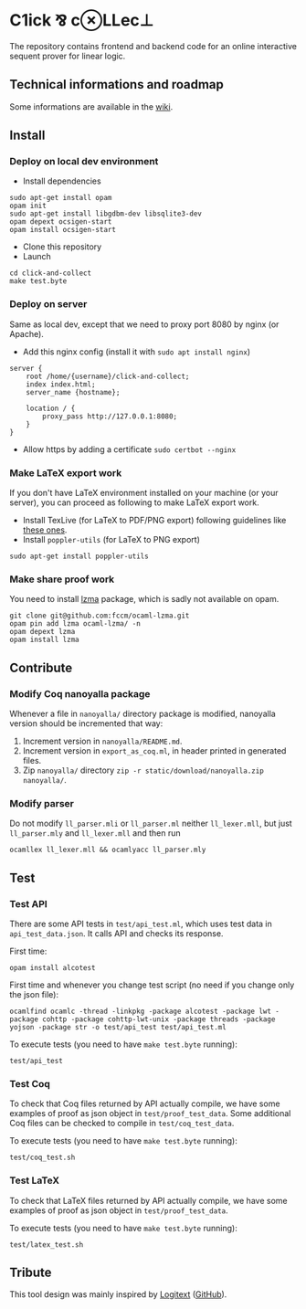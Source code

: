# C1ick ⅋ c⊗LLec⊥

The repository contains
frontend and backend code
for an online interactive sequent prover for linear logic.

## Technical informations and roadmap
Some informations are available in the [wiki](https://github.com/etiennecallies/click-and-collect/wiki).

## Install
### Deploy on local dev environment
- Install dependencies
```
sudo apt-get install opam
opam init
sudo apt-get install libgdbm-dev libsqlite3-dev
opam depext ocsigen-start
opam install ocsigen-start
```
- Clone this repository
- Launch
```
cd click-and-collect
make test.byte
```

### Deploy on server
Same as local dev, except that we need to proxy port 8080 by nginx (or Apache).
- Add this nginx config (install it with `sudo apt install nginx`)
```
server {
    root /home/{username}/click-and-collect;
    index index.html;
    server_name {hostname};

    location / {
        proxy_pass http://127.0.0.1:8080;
    }
}
```
- Allow https by adding a certificate `sudo certbot --nginx`

### Make LaTeX export work
If you don't have LaTeX environment installed on your machine (or your server), you can proceed as following to make LaTeX export work.
- Install TexLive (for LaTeX to PDF/PNG export) following guidelines like [these ones](https://doc.ubuntu-fr.org/utilisateurs/sssammm/installer_texlive).
- Install `poppler-utils` (for LaTeX to PNG export)
```
sudo apt-get install poppler-utils
```

### Make share proof work
You need to install [lzma](https://github.com/fccm/ocaml-lzma) package, which is sadly not available on opam.
```
git clone git@github.com:fccm/ocaml-lzma.git
opam pin add lzma ocaml-lzma/ -n
opam depext lzma
opam install lzma
```

## Contribute
### Modify Coq nanoyalla package
Whenever a file in `nanoyalla/` directory package is modified, nanoyalla version should be incremented that way:

1. Increment version in `nanoyalla/README.md`.
2. Increment version in `export_as_coq.ml`, in header printed in generated files.
3. Zip `nanoyalla/` directory `zip -r static/download/nanoyalla.zip nanoyalla/`.

### Modify parser
Do not modify `ll_parser.mli` or `ll_parser.ml` neither `ll_lexer.mll`, but just `ll_parser.mly` and `ll_lexer.mll` and then run
```
ocamllex ll_lexer.mll && ocamlyacc ll_parser.mly
```

## Test
### Test API
There are some API tests in `test/api_test.ml`, which uses test data in `api_test_data.json`. It calls API and checks its response.

First time:
```
opam install alcotest
```

First time and whenever you change test script (no need if you change only the json file):
```
ocamlfind ocamlc -thread -linkpkg -package alcotest -package lwt -package cohttp -package cohttp-lwt-unix -package threads -package yojson -package str -o test/api_test test/api_test.ml
```

To execute tests (you need to have `make test.byte` running):
```
test/api_test
```

### Test Coq
To check that Coq files returned by API actually compile, we have some examples of proof as json object in `test/proof_test_data`. Some additional Coq files can be checked to compile in `test/coq_test_data`.

To execute tests (you need to have `make test.byte` running):
```
test/coq_test.sh
```

### Test LaTeX
To check that LaTeX files returned by API actually compile, we have some examples of proof as json object in `test/proof_test_data`.

To execute tests (you need to have `make test.byte` running):
```
test/latex_test.sh
```


## Tribute
This tool design was mainly inspired by [Logitext](http://logitext.mit.edu/main) ([GitHub](https://github.com/ezyang/logitext)).

